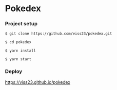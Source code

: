 # Pokedex

### Project setup
  `$ git clone https://github.com/viss23/pokedex.git`
  
  `$ cd pokedex`
  
  `$ yarn install`  
  
  `$ yarn start`  

### Deploy
https://viss23.github.io/pokedex
